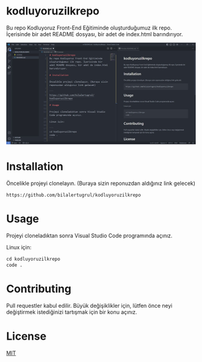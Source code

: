 # kodluyoruzilkrepo
Bu repo Kodluyoruz Front-End Eğitiminde oluşturduğumuz ilk repo. İçerisinde bir adet README dosyası, bir adet de index.html barındırıyor.

![MarkDown](https://github.com/bilalertugrul/kodluyoruzilkrepo/blob/main/markdown.JPG)

# Installation

Öncelikle projeyi clonelayın. (Buraya sizin reponuzdan aldığınız link gelecek)

```
https://github.com/bilalertugrul/kodluyoruzilkrepo
```
# Usage

Projeyi cloneladıktan sonra Visual Studio Code programında açınız.

Linux için:

```
cd kodluyoruzilkrepo
code .
```

# Contributing

Pull requestler kabul edilir. Büyük değişiklikler için, lütfen önce neyi değiştirmek istediğinizi tartışmak için bir konu açınız.

# License
[MIT](https://choosealicense.com/licenses/mit/)
